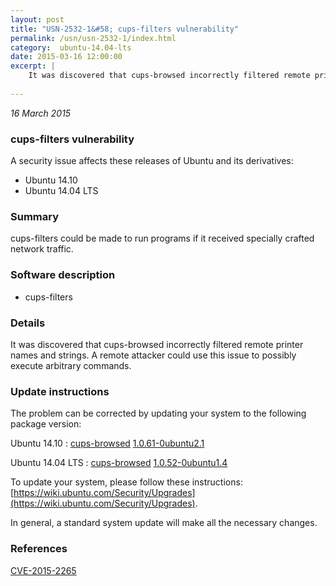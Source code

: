 ```yaml
---
layout: post
title: "USN-2532-1&#58; cups-filters vulnerability"
permalink: /usn/usn-2532-1/index.html
category:  ubuntu-14.04-lts
date: 2015-03-16 12:00:00
excerpt: |
    It was discovered that cups-browsed incorrectly filtered remote printer names and strings. A remote attacker could use this issue to possibly execute arbitrary commands. 
    
--- 
```

 
 

*16 March 2015*

### cups-filters vulnerability

A security issue affects these releases of Ubuntu and its derivatives:

* Ubuntu 14.10
* Ubuntu 14.04 LTS

### Summary

cups-filters could be made to run programs if it received specially crafted network traffic.

### Software description

* cups-filters 

### Details

It was discovered that cups-browsed incorrectly filtered remote printer names and strings. A remote attacker could use this issue to possibly execute arbitrary commands. 

### Update instructions

The problem can be corrected by updating your system to the following package version:

Ubuntu 14.10
 : [cups-browsed](https://launchpad.net/ubuntu/+source/cups-filters) <span> [1.0.61-0ubuntu2.1](https://launchpad.net/ubuntu/+source/cups-filters/1.0.61-0ubuntu2.1) </span> 

Ubuntu 14.04 LTS
 : [cups-browsed](https://launchpad.net/ubuntu/+source/cups-filters) <span> [1.0.52-0ubuntu1.4](https://launchpad.net/ubuntu/+source/cups-filters/1.0.52-0ubuntu1.4) </span> 

To update your system, please follow these instructions: [https://wiki.ubuntu.com/Security/Upgrades](https://wiki.ubuntu.com/Security/Upgrades).

In general, a standard system update will make all the necessary changes. 

### References

 
 [CVE-2015-2265](http://people.ubuntu.com/~ubuntu-security/cve/CVE-2015-2265)
 


